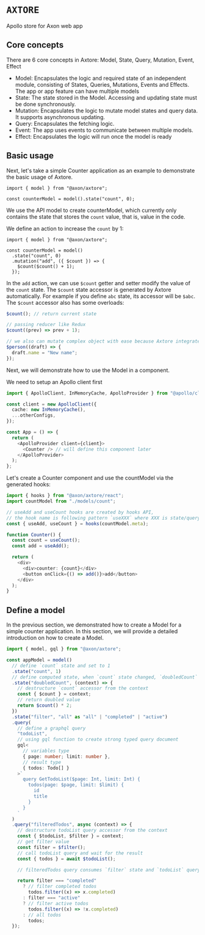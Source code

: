 # `AXTORE`

Apollo store for Axon web app

## Core concepts

There are 6 core concepts in Axtore: Model, State, Query, Mutation, Event, Effect

- Model: Encapsulates the logic and required state of an independent module, consisting of States, Queries, Mutations, Events and Effects. The app or app feature can have multiple models
- State: The state stored in the Model. Accessing and updating state must be done synchronously.
- Mutation: Encapsulates the logic to mutate model states and query data. It supports asynchronous updating.
- Query: Encapsulates the fetching logic.
- Event: The app uses events to communicate between multiple models.
- Effect: Encapsulates the logic will run once the model is ready

## Basic usage

Next, let's take a simple Counter application as an example to demonstrate the basic usage of Axtore.

```tsx
import { model } from "@axon/axtore";

const counterModel = model().state("count", 0);
```

We use the API model to create counterModel, which currently only contains the state that stores the `count` value, that is, value in the code.

We define an action to increase the `count` by 1:

```tsx
import { model } from "@axon/axtore";

const counterModel = model()
  .state("count", 0)
  .mutation("add", ({ $count }) => {
    $count($count() + 1);
  });
```

In the `add` action, we can use `$count` getter and setter modify the value of the `count` state.
The `$count` state accessor is generated by Axtore automatically. For example if you define `abc` state, its accessor will be `$abc`.
The `$count` accessor also has some overloads:

```ts
$count(); // return current state

// passing reducer like Redux
$count((prev) => prev + 1);

// we also can mutate complex object with ease because Axtore integrates with Immer under the hood
$person((draft) => {
  draft.name = "New name";
});
```

Next, we will demonstrate how to use the Model in a component.

We need to setup an Apollo client first

```ts
import { ApolloClient, InMemoryCache, ApolloProvider } from "@apollo/client";

const client = new ApolloClient({
  cache: new InMemoryCache(),
  ...otherConfigs,
});

const App = () => {
  return (
    <ApolloProvider client={client}>
      <Counter /> // will define this component later
    </ApolloProvider>
  );
};
```

Let's create a Counter component and use the countModel via the generated hooks:

```ts
import { hooks } from "@axon/axtore/react";
import countModel from "./models/count";

// useAdd and useCount hooks are created by hooks API,
// the hook name is following pattern `useXXX` where XXX is state/query/mutation/event name
const { useAdd, useCount } = hooks(countModel.meta);

function Counter() {
  const count = useCount();
  const add = useAdd();

  return (
    <div>
      <div>counter: {count}</div>
      <button onClick={() => add()}>add</button>
    </div>
  );
}
```

## Define a model

In the previous section, we demonstrated how to create a Model for a simple counter application. In this section, we will provide a detailed introduction on how to create a Model.

```ts
import { model, gql } from "@axon/axtore";

const appModel = model()
  // define `count` state and set to 1
  .state("count", 1)
  // define computed state, when `count` state changed, `doubledCount` state re-computes as well
  .state("doubledCount", (context) => {
    // destructure `count` accessor from the context
    const { $count } = context;
    // return doubled value
    return $count() * 2;
  })
  .state("filter", "all" as "all" | "completed" | "active")
  .query(
    // define a graphql query
    "todoList",
    // using gql function to create strong typed query document
    gql<
      // variables type
      { page: number; limit: number },
      // result type
      { todos: Todo[] }
    >`
      query GetTodoList($page: Int, limit: Int) {
        todos(page: $page, limit: $limit) {
          id
          title
        }
      }
    `
  )
  .query("filteredTodos", async (context) => {
    // destructure todoList query accessor from the context
    const { $todoList, $filter } = context;
    // get filter value
    const filter = $filter();
    // call todoList query and wait for the result
    const { todos } = await $todoList();

    // filteredTodos query consumes `filter` state and `todoList` query data, whenever these changed, filteredTodos also does re-computing

    return filter === "completed"
      ? // filter completed todos
        todos.filter((x) => x.completed)
      : filter === "active"
      ? // filter active todos
        todos.filter((x) => !x.completed)
      : // all todos
        todos;
  });
```
